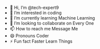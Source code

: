 - 👋 Hi, I’m @tech-expert9
- 👀 I’m interested in coding
- 🌱 I’m currently learning Machine Learning
- 💞️ I’m looking to collaborate on Every One
- 📫 How to reach me Message Me
- 😄 Pronouns Coder
- ⚡ Fun fact Faster Learn Things

<!---
tech-expert9/tech-expert9 is a ✨ special ✨ repository because its `README.md` (this file) appears on your GitHub profile.
You can click the Preview link to take a look at your changes.
--->
